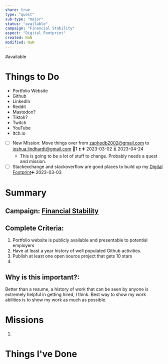```yaml
---
share: true
type: "quest"
sub-type: "major"
status: "available"
campaign: "Financial Stability"
aspect: "Digital Footprint"
created: NaN 
modified: NaN
---
```


#available 
# Things to Do
- Portfolio Website
- Github
- LinkedIn
- Reddit
- Mastodon?
- Tiktok?
- Twitch
- YouTube
- Itch.io
- [ ] New Mission: Move things over from zaphodb2002@gmail.com to joshua.lindhardt@gmail.com 🥄1 ⏫ ➕ 2023-03-02 ⏳ 2023-04-24
	- This is going to be a lot of stuff to change.  Probably needs a quest and mission.
- [ ] Stackexchange and stackoverflow are good places to build up my [Digital Footprint](Digital%20Footprint.md)➕ 2023-03-03 
# Summary
## Campaign: [Financial Stability](Financial%20Stability.md)

## Complete Criteria:
1. Portfolio website is publicly available and presentable to potential employers
2. Have at least a year history of well populated Github activities.
3. Publish at least one open source project that gets 10 stars
4. 

## Why is this important?:
Better than a resume, a history of work that can be seen by anyone is extremely helpful in getting hired, I think.  Best way to show my work abilities is to show my work as much as possible.

# Missions
1. 
# Things I've Done